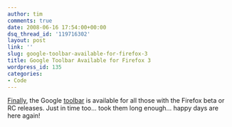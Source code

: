 ```yaml
---
author: tim
comments: true
date: 2008-06-16 17:54:00+00:00
dsq_thread_id: '119716302'
layout: post
link: ''
slug: google-toolbar-available-for-firefox-3
title: Google Toolbar Available for Firefox 3
wordpress_id: 135
categories:
- Code
---
```


[Finally](http://blogoscoped.com/archive/2008-06-16.html#n62), the Google
[toolbar](http://toolbar.google.com/) is available for all those with the
Firefox beta or RC releases. Just in time too... took them long enough...
happy days are here again!
